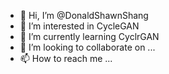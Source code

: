 - 👋 Hi, I’m @DonaldShawnShang
- 👀 I’m interested in CycleGAN
- 🌱 I’m currently learning CyclrGAN
- 💞️ I’m looking to collaborate on ...
- 📫 How to reach me ...

<!---
DonaldShawnShang/DonaldShawnShang is a ✨ special ✨ repository because its `README.md` (this file) appears on your GitHub profile.
You can click the Preview link to take a look at your changes.
--->
